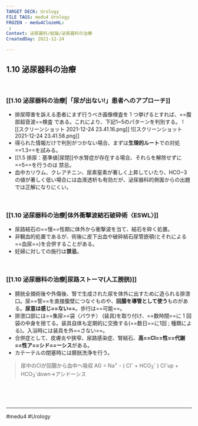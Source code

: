 ```yaml
---
TARGET DECK: Urology
FILE TAGS: medu4 Urology
FROZEN - medu4ClozeHL:
 : 
Context: 泌尿器科/総論/泌尿器科の治療
CreatedDay: 2021-12-24

---
```


## 1.10 泌尿器科の治療

<br>

### [[1.10 泌尿器科の治療|「尿が出ない!」患者へのアプローチ]]
* 排尿障害を訴える患者にまず行うべき画像検査を 1 つ挙げるとすれば、==腹部超音波==検査 である。これにより、下記1~5のパターンを判別する。
![[スクリーンショット 2021-12-24 23.41.16.png]]
![[スクリーンショット 2021-12-24 23.41.58.png]]
* 得られた情報だけで判別がつかない場合、まずは**生理的ルート**での対処==1.3==を試みる。
* [[1.5 排尿：基準値|尿閉]]や水腎症が存在する場合、それらを解除せずに==5==を行うのは 禁忌。 
* 血中カリウム、クレアチニン、尿素窒素が著しく上昇していたり、HCO−3 の値が著しく低い場合には血液透析も有効だが、泌尿器科的側面からの出題では正解になりにくい。
 
<!--ID: 1640357263697-->




<br>

### [[1.10 泌尿器科の治療|体外衝撃波結石破砕術〈ESWL〉]]
* 尿路結石の==慢==性期に体外から衝撃波を当て、結石を砕く処置。
* 非観血的処置であるが、術後に皮下出血や破砕結石尿管嵌頓(とそれによる==血尿==)を合併することがある。
* 妊婦に対しての施行は**禁忌**。
<!--ID: 1640357263712-->

<br>

### [[1.10 泌尿器科の治療|尿路ストーマ(人工膀胱)]]
* 膀胱全摘術後や外傷後、腎で生成された尿を体外に出すために造られる排泄口。尿==管==を直接腹壁につなぐものや、**回腸を導管として使う**ものがある。**尿意は感じ==ない==**。歩行は==可能==。
* 排泄口部には==集尿==袋〈パウチ〉 (装具)を取り付け、==数時間==に 1 回袋の中身を捨てる。装具自体も定期的に交換する(==数日==に1回 ; 種類による)。入浴時には装具を外==さない==。
* 合併症として、皮膚炎や狭窄、尿路感染症、腎結石、**高==Cl==性==代謝==性ア==シド==ーシス**がある。
* カテーテルの閉塞時には膀胱洗浄を行う。
>尿中のClが回腸から血中へ吸収
>AG = Na<sup>+</sup> - ( Cl<sup>-</sup> + HCO<sub>3</sub><sup>-</sup> )
Cl<sup>-</sup>up + HCO<sub>3</sub><sup>-</sup>down→アシドーシス
<!--ID: 1653205808233-->





<br><br><br>

---
#medu4 #Urology
